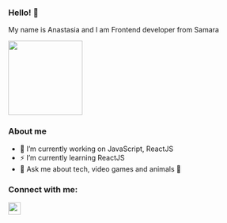 ### Hello! 👋

<div>
     <p>My name is Anastasia and I am Frontend developer from Samara</p>
     <img src="https://i.pinimg.com/originals/9e/ce/a1/9ecea162adb39aa8f720485abba466f6.gif" width="150"/>
</div>

### About me

- 🔭 I’m currently working on JavaScript, ReactJS
- ⚡ I’m currently learning ReactJS
- 💬 Ask me about tech, video games and animals 🐯

### Connect with me:
<a href="https://t.me/jozsif" target="blank"><img src="https://upload.wikimedia.org/wikipedia/commons/thumb/8/82/Telegram_logo.svg/2048px-Telegram_logo.svg.png" width="25"/></a>
<a href="funnytyme@mail.ru" target="blank"></a>
